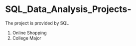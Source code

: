 # SQL_Data_Analysis_Projects-
The project is provided by SQL 

1. Online Shopping
2. College Major 
